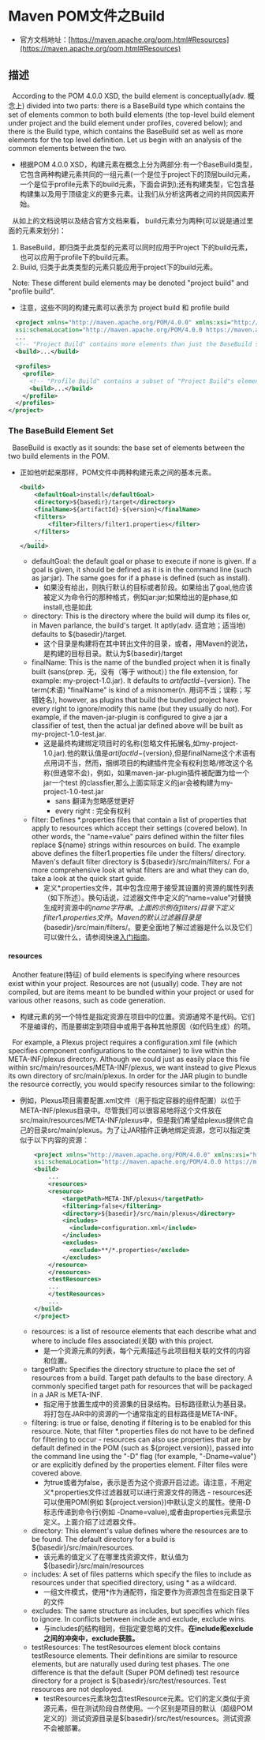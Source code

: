 # Maven POM文件之Build
+ 官方文档地址：[https://maven.apache.org/pom.html#Resources](https://maven.apache.org/pom.html#Resources)
## 描述
&nbsp;&nbsp;According to the POM 4.0.0 XSD, the build element is conceptually(adv. 概念上) divided into two parts: there is a BaseBuild type which contains the set of elements common to both build elements (the top-level build element under project and the build element under profiles, covered below); and there is the Build type, which contains the BaseBuild set as well as more elements for the top level definition. Let us begin with an analysis of the common elements between the two.
   - 根据POM 4.0.0 XSD，构建元素在概念上分为两部分:有一个BaseBuild类型，它包含两种构建元素共同的一组元素(一个是位于project下的顶层build元素，一个是位于profile元素下的build元素，下面会讲到);还有构建类型，它包含基构建集以及用于顶级定义的更多元素。让我们从分析这两者之间的共同因素开始。

&nbsp;&nbsp;从如上的文档说明以及结合官方文档来看， build元素分为两种(可以说是通过里面的元素来划分)：
1.  BaseBuild，即归类于此类型的元素可以同时应用于Project 下的build元素，也可以应用于profile下的build元素。
2.  Build, 归类于此类类型的元素只能应用于project下的build元素。

&nbsp;&nbsp;Note: These different build elements may be denoted "project build" and "profile build".
   - 注意，这些不同的构建元素可以表示为 project build 和 profile build
```xml
  <project xmlns="http://maven.apache.org/POM/4.0.0" xmlns:xsi="http://www.w3.org/2001/XMLSchema-instance"
  xsi:schemaLocation="http://maven.apache.org/POM/4.0.0 https://maven.apache.org/xsd/maven-4.0.0.xsd">
  ...
  <!-- "Project Build" contains more elements than just the BaseBuild set -->
  <build>...</build>
 
  <profiles>
    <profile>
      <!-- "Profile Build" contains a subset of "Project Build"s elements -->
      <build>...</build>
    </profile>
  </profiles>
</project>
```
### The BaseBuild Element Set
&nbsp;&nbsp;BaseBuild is exactly as it sounds: the base set of elements between the two build elements in the POM.
- 正如他听起来那样，POM文件中两种构建元素之间的基本元素。
    ```xml
    <build>
        <defaultGoal>install</defaultGoal>
        <directory>${basedir}/target</directory>
        <finalName>${artifactId}-${version}</finalName>
        <filters>
            <filter>filters/filter1.properties</filter>
        </filters>
        ...
    </build>
    ```
    - defaultGoal: the default goal or phase to execute if none is given. If a goal is given, it should be defined as it is in the command line (such as jar:jar). The same goes for if a phase is defined (such as install).
      + 如果没有给出，则执行默认的目标或者阶段。如果给出了goal,他应该被定义为命令行的那种格式，例如jar:jar;如果给出的是phase,如install,也是如此
    - directory: This is the directory where the build will dump its files or, in Maven parlance, the build's target. It aptly(adv. 适宜地；适当地) defaults to ${basedir}/target.
       + 这个目录是构建将在其中转出文件的目录，或者，用Maven的说法，是构建的目标目录。默认为${basedir}/target
    - finalName: This is the name of the bundled project when it is finally built (sans(prep. 无，没有（等于 without）) the file extension, for example: my-project-1.0.jar). It defaults to ${artifactId}-${version}. The term(术语) "finalName" is kind of a misnomer(n. 用词不当；误称；写错姓名), however, as plugins that build the bundled project have every right to ignore/modify this name (but they usually do not). For example, if the maven-jar-plugin is configured to give a jar a classifier of test, then the actual jar defined above will be built as my-project-1.0-test.jar.
       + 这是最终构建绑定项目时的名称(忽略文件拓展名,如my-project-1.0.jar).他的默认值是${artifactId}-${version},但是finalName这个术语有点用词不当，然而，捆绑项目的构建插件完全有权利忽略/修改这个名称(但通常不会)，例如，如果maven-jar-plugin插件被配置为给一个jar一个test 的classfier,那么上面实际定义的jar会被构建为my-project-1.0-test.jar
          - sans 翻译为忽略感觉更好
          - every right : 完全有权利
    -  filter: Defines *.properties files that contain a list of properties that apply to resources which accept their settings (covered below). In other words, the "name=value" pairs defined within the filter files replace ${name} strings within resources on build. The example above defines the filter1.properties file under the filters/ directory. Maven's default filter directory is ${basedir}/src/main/filters/.
For a more comprehensive look at what filters are and what they can do, take a look at the quick start guide.  
       + 定义*.properties文件，其中包含应用于接受其设置的资源的属性列表（如下所述）。换句话说，过滤器文件中定义的“name=value”对替换生成时资源中的${name}字符串。上面的示例在filters/目录下定义filter1.properties文件。Maven的默认过滤器目录是${basedir}/src/main/filters/。要更全面地了解过滤器是什么以及它们可以做什么，请参阅快速[入门指南](https://maven.apache.org/guides/getting-started/)。

#### resources 
&nbsp;&nbsp;Another feature(特征) of build elements is specifying where resources exist within your project. Resources are not (usually) code. They are not compiled, but are items meant to be bundled within your project or used for various other reasons, such as code generation.   
+ 构建元素的另一个特性是指定资源在项目中的位置。资源通常不是代码。它们不是编译的，而是要绑定到项目中或用于各种其他原因（如代码生成）的项。

&nbsp;&nbsp;For example, a Plexus project requires a configuration.xml file (which specifies component configurations to the container) to live within the META-INF/plexus directory. Although we could just as easily place this file within src/main/resources/META-INF/plexus, we want instead to give Plexus its own directory of src/main/plexus. In order for the JAR plugin to bundle the resource correctly, you would specify resources similar to the following:
+ 例如，Plexus项目需要配置.xml文件（用于指定容器的组件配置）以位于META-INF/plexus目录中。尽管我们可以很容易地将这个文件放在src/main/resources/META-INF/plexus中，但是我们希望给plexus提供它自己的目录src/main/plexus。为了让JAR插件正确地绑定资源，您可以指定类似于以下内容的资源：
    ```xml
        <project xmlns="http://maven.apache.org/POM/4.0.0" xmlns:xsi="http://www.w3.org/2001/XMLSchema-instance"
        xsi:schemaLocation="http://maven.apache.org/POM/4.0.0 https://maven.apache.org/xsd/maven-4.0.0.xsd">
        <build>
            ...
            <resources>
            <resource>
                <targetPath>META-INF/plexus</targetPath>
                <filtering>false</filtering>
                <directory>${basedir}/src/main/plexus</directory>
                <includes>
                  <include>configuration.xml</include>
                </includes>
                <excludes>
                  <exclude>**/*.properties</exclude>
                </excludes>
            </resource>
            </resources>
            <testResources>
            ...
            </testResources>
            ...
        </build>
        </project>
    ```
    + resources: is a list of resource elements that each describe what and where to include files associated(关联) with this project.
      - 是一个资源元素的列表，每个元素描述与此项目相关联的文件的内容和位置。
    + targetPath: Specifies the directory structure to place the set of resources from a build. Target path defaults to the base directory. A commonly specified target path for resources that will be packaged in a JAR is META-INF.
      - 指定用于放置生成中的资源集的目录结构。目标路径默认为基目录。将打包在JAR中的资源的一个通常指定的目标路径是META-INF。
    + filtering: is true or false, denoting if filtering is to be enabled for this resource. Note, that filter *.properties files do not have to be defined for filtering to occur - resources can also use properties that are by default defined in the POM (such as ${project.version}), passed into the command line using the "-D" flag (for example, "-Dname=value") or are explicitly defined by the properties element. Filter files were covered above.
      - 为true或者为false，表示是否为这个资源开启过滤。请注意，不用定义*.properties文件过滤器就可以进行资源文件的筛选 - resources还可以使用POM(例如 ${project.version})中默认定义的属性。使用-D标志传递到命令行(例如 -Dname=value),或者由properties元素显示定义。上面介绍了过滤器文件。
    + directory: This element's value defines where the resources are to be found. The default directory for a build is ${basedir}/src/main/resources.
      - 该元素的值定义了在哪里找资源文件，默认值为${basedir}/src/main/resources
    + includes: A set of files patterns which specify the files to include as resources under that specified directory, using * as a wildcard.
      - 一组文件模式，使用*作为通配符，指定要作为资源包含在指定目录下的文件
    + excludes: The same structure as includes, but specifies which files to ignore. In conflicts between include and exclude, exclude wins.
      - 与includes的结构相同，但指定要忽略的文件。**在include和exclude之间的冲突中，exclude获胜。**
    + testResources: The testResources element block contains testResource elements. Their definitions are similar to resource elements, but are naturally used during test phases. The one difference is that the default (Super POM defined) test resource directory for a project is ${basedir}/src/test/resources. Test resources are not deployed.
      - testResources元素块包含testResource元素。它们的定义类似于资源元素，但在测试阶段自然使用。一个区别是项目的默认（超级POM定义的）测试资源目录是${basedir}/src/test/resources。测试资源不会被部署。
